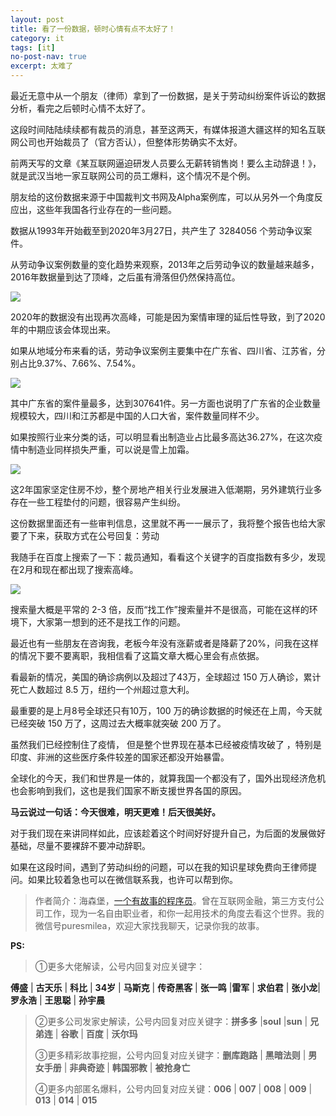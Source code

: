 ```yaml
---
layout: post
title: 看了一份数据，顿时心情有点不太好了！
category: it
tags: [it]
no-post-nav: true
excerpt: 太难了
---
```



最近无意中从一个朋友（律师）拿到了一份数据，是关于劳动纠纷案件诉讼的数据分析，看完之后顿时心情不太好了。

这段时间陆陆续续都有裁员的消息，甚至这两天，有媒体报道大疆这样的知名互联网公司也开始裁员了（官方否认），但整体形势确实不太好。

前两天写的文章《某互联网逼迫研发人员要么无薪转销售岗！要么主动辞退！》，就是武汉当地一家互联网公司的员工爆料，这个情况不是个例。

朋友给的这份数据来源于中国裁判文书网及Alpha案例库，可以从另外一个角度反应出，这些年我国各行业存在的一些问题。

数据从1993年开始截至到2020年3月27日，共产生了 3284056 个劳动争议案件。

从劳动争议案例数量的变化趋势来观察，2013年之后劳动争议的数量越来越多，2016年数据量到达了顶峰，之后虽有滑落但仍然保持高位。

![](http://favorites.ren/assets/images/2020/it/jiufen01.jpeg) 

2020年的数据没有出现再次高峰，可能是因为案情审理的延后性导致，到了2020年的中期应该会体现出来。

如果从地域分布来看的话，劳动争议案例主要集中在广东省、四川省、江苏省，分别占比9.37%、7.66%、7.54%。

![](http://favorites.ren/assets/images/2020/it/jiufen02.jpeg) 

其中广东省的案件量最多，达到307641件。另一方面也说明了广东省的企业数量规模较大，四川和江苏都是中国的人口大省，案件数量同样不少。

如果按照行业来分类的话，可以明显看出制造业占比最多高达36.27%，在这次疫情中制造业同样损失严重，可以说是雪上加霜。

![](http://favorites.ren/assets/images/2020/it/jiufen03.jpeg) 

这2年国家坚定住房不炒，整个房地产相关行业发展进入低潮期，另外建筑行业多存在一些工程垫付的问题，很容易产生纠纷。

这份数据里面还有一些审判信息，这里就不再一一展示了，我将整个报告也给大家要了下来，获取方式在公号回复：劳动

我随手在百度上搜索了一下：裁员通知，看看这个关键字的百度指数有多少，发现在2月和现在都出现了搜索高峰。

![](http://favorites.ren/assets/images/2020/it/jiufen04.jpeg) 

搜索量大概是平常的 2-3 倍，反而“找工作”搜索量并不是很高，可能在这样的环境下，大家第一想到的还不是找工作的问题。

最近也有一些朋友在咨询我，老板今年没有涨薪或者是降薪了20%，问我在这样的情况下要不要离职，我相信看了这篇文章大概心里会有点依据。

看最新的情况，美国的确诊病例以及超过了43万，全球超过 150 万人确诊，累计死亡人数超过 8.5 万，纽约一个州超过意大利。

最重要的是上月8号全球还只有10万，100 万的确诊数据的时候还在上周，今天就已经突破 150 万了，这周过去大概率就突破 200 万了。

虽然我们已经控制住了疫情， 但是整个世界现在基本已经被疫情攻破了 ，特别是印度、非洲的这些医疗条件较差的国家还都没开始暴雷。

全球化的今天，我们和世界是一体的，就算我国一个都没有了，国外出现经济危机也会影响到我们，这也是我们国家不断支援世界各国的原因。

**马云说过一句话：今天很难，明天更难！后天很美好。**

对于我们现在来讲同样如此，应该趁着这个时间好好提升自己，为后面的发展做好基础，尽量不要裸辞不要冲动辞职。

如果在这段时间，遇到了劳动纠纷的问题，可以在我的知识星球免费向王律师提问。如果比较着急也可以在微信联系我，也许可以帮到你。



>作者简介：海森堡，[一个有故事的程序员](http://www.intelyes.xyz/life/2020/03/25/fengkou-10year.html)。曾在互联网金融，第三方支付公司工作，现为一名自由职业者，和你一起用技术的角度去看这个世界。我的微信号puresmilea，欢迎大家找我聊天，记录你我的故事。


**PS:**
>
>①更多大佬解读，公号内回复对应关键字：
>
**傅盛** | **古天乐** | **科比** | **34岁** | **马斯克** | **传奇黑客** | **张一鸣** |**雷军** | **求伯君** | **张小龙**| **罗永浩** | **王思聪** | **孙宇晨** 
>
>②更多公司发家史解读，公号内回复对应关键字：**拼多多** |**soul** |**sun** | **兄弟连** | **谷歌** | **百度** | **沃尔玛**
>
>③更多精彩故事挖掘，公号内回复对应关键字：**删库跑路** | **黑暗法则** | **男女手册** | **非典奇迹** | **韩国邪教** | **被抢身亡**
>
>④更多内部匿名爆料，公号内回复对应关键：**006** | **007** | **008** | **009** | **013** | **014** | **015**
